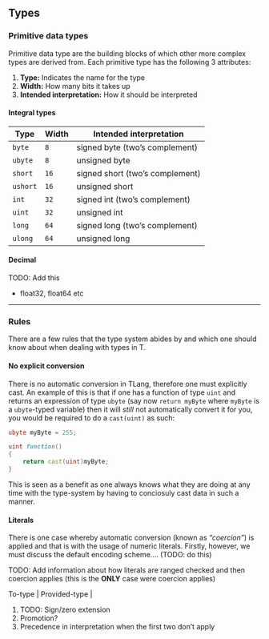 ## Types

### Primitive data types

Primitive data type are the building blocks of which other more complex
types are derived from. Each primitive type has the following 3
attributes:

1.  **Type:** Indicates the name for the type
2.  **Width:** How many bits it takes up
3.  **Intended interpretation:** How it should be interpreted

#### Integral types

| Type     | Width | Intended interpretation         |
|----------|-------|---------------------------------|
| `byte`   | `8`   | signed byte (two’s complement)  |
| `ubyte`  | `8`   | unsigned byte                   |
| `short`  | `16`  | signed short (two’s complement) |
| `ushort` | `16`  | unsigned short                  |
| `int`    | `32`  | signed int (two’s complement)   |
| `uint`   | `32`  | unsigned int                    |
| `long`   | `64`  | signed long (two’s complement)  |
| `ulong`  | `64`  | unsigned long                   |

#### Decimal

TODO: Add this

-   float32, float64 etc

------------------------------------------------------------------------

### Rules

There are a few rules that the type system abides by and which one
should know about when dealing with types in T.

#### No explicit conversion

There is no automatic conversion in TLang, therefore one must explicitly
cast. An example of this is that if one has a function of type `uint`
and returns an expression of type `ubyte` (say now `return myByte` where
`myByte` is a `ubyte`-typed variable) then it will *still* not
automatically convert it for you, you would be required to do a
`cast(uint)` as such:

``` d
ubyte myByte = 255;

uint function()
{
    return cast(uint)myByte;
}
```

This is seen as a benefit as one always knows what they are doing at any
time with the type-system by having to conciosuly cast data in such a
manner.

#### Literals

There is one case whereby automatic conversion (known as *“coercion”*)
is applied and that is with the usage of numeric literals. Firstly,
however, we must discuss the default encoding scheme…. (TODO: do this)

TODO: Add information about how literals are ranged checked and then
coercion applies (this is the **ONLY** case were coercion applies)

To-type \| Provided-type \|

1.  TODO: Sign/zero extension
2.  Promotion?
3.  Precedence in interpretation when the first two don’t apply
